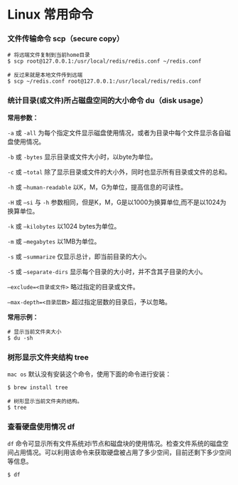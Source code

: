 # Linux 常用命令

### 文件传输命令 scp（secure copy）


```shell
# 将远端文件复制到当前home目录
$ scp root@127.0.0.1:/usr/local/redis/redis.conf ~/redis.conf

# 反过来就是本地文件传到远端
$ scp ~/redis.conf root@127.0.0.1:/usr/local/redis/redis.conf
```

### 统计目录(或文件)所占磁盘空间的大小命令 du（disk usage）

**常用参数：**

`-a` 或 `-all` 为每个指定文件显示磁盘使用情况，或者为目录中每个文件显示各自磁盘使用情况。

`-b` 或 `-bytes` 显示目录或文件大小时，以byte为单位。

`-c` 或 `–total` 除了显示目录或文件的大小外，同时也显示所有目录或文件的总和。

`-h` 或 `–human-readable` 以K，M，G为单位，提高信息的可读性。

`-H` 或 `–si` 与 `-h` 参数相同，但是K，M，G是以1000为换算单位,而不是以1024为换算单位。

`-k` 或 `–kilobytes` 以1024 bytes为单位。

`-m` 或 `–megabytes` 以1MB为单位。

`-s` 或 `–summarize` 仅显示总计，即当前目录的大小。

`-S` 或 `–separate-dirs` 显示每个目录的大小时，并不含其子目录的大小。

`–exclude=<目录或文件>` 略过指定的目录或文件。

`–max-depth=<目录层数>` 超过指定层数的目录后，予以忽略。

**常用示例：**

```shell
# 显示当前文件夹大小
$ du -sh
```

### 树形显示文件夹结构 tree

`mac os` 默认没有安装这个命令，使用下面的命令进行安装：

```shell
$ brew install tree
```

```shell
# 树形显示当前文件夹的结构。
$ tree
```

### 查看硬盘使用情况 df

`df` 命令可显示所有文件系统对i节点和磁盘块的使用情况。检查文件系统的磁盘空间占用情况。可以利用该命令来获取硬盘被占用了多少空间，目前还剩下多少空间等信息。

```shell
$ df
```

